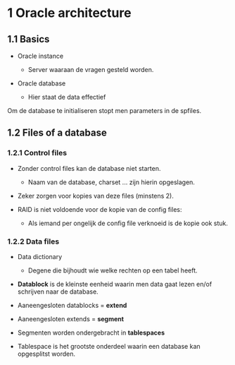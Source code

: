 # 1 Oracle architecture
## 1.1 Basics
- Oracle instance
  - Server waaraan de vragen gesteld worden.

- Oracle database
  - Hier staat de data effectief

Om de database te initialiseren stopt men parameters in de spfiles.

## 1.2 Files of a database
### 1.2.1 Control files
- Zonder control files kan de database niet starten.
  - Naam van de database, charset ... zijn hierin opgeslagen.

- Zeker zorgen voor kopies van deze files (minstens 2).
- RAID is niet voldoende voor de kopie van de config files:
  - Als iemand per ongelijk de config file verknoeid is de kopie ook stuk.

### 1.2.2 Data files
- Data dictionary
  - Degene die bijhoudt wie welke rechten op een tabel heeft.

- **Datablock** is de kleinste eenheid waarin men data gaat lezen en/of schrijven naar de database.
- Aaneengesloten datablocks = **extend**
- Aaneengesloten extends = **segment**
- Segmenten worden ondergebracht in **tablespaces**
- Tablespace is het grootste onderdeel waarin een database kan opgesplitst worden.
